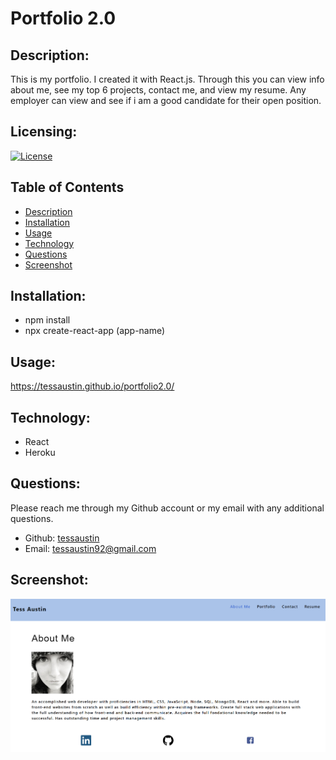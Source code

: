 # Portfolio 2.0

## Description:
This is my portfolio. I created it with React.js. Through this you can view info about me, see my top 6 projects, contact me, and view my resume. Any employer can view and see if i am a good candidate for their open position. 

## Licensing:
[![License](https://img.shields.io/badge/License-isc-blue.svg)](https://shields.io)

## Table of Contents 
* [Description](#description)
* [Installation](#installation)
* [Usage](#usage)
* [Technology](#technology)
* [Questions](#questions)
* [Screenshot](#Screenshot)

## Installation:
- npm install
- npx create-react-app (app-name)

## Usage:
https://tessaustin.github.io/portfolio2.0/

## Technology:
- React
- Heroku

## Questions:
Please reach me through my Github account or my email with any additional questions.
- Github: [tessaustin](https://github.com/tessaustin)
- Email: tessaustin92@gmail.com 

## Screenshot:
![img](src/assets/img/Screenshot.png)
